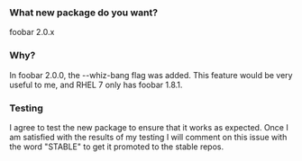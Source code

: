 ### What new package do you want?

foobar 2.0.x

### Why?

In foobar 2.0.0, the --whiz-bang flag was added.  This feature would be very
useful to me, and RHEL 7 only has foobar 1.8.1.

### Testing

I agree to test the new package to ensure that it works as expected.  Once I am
satisfied with the results of my testing I will comment on this issue with the
word "STABLE" to get it promoted to the stable repos.
